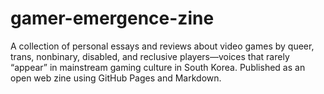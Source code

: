 # gamer-emergence-zine
A collection of personal essays and reviews about video games by queer, trans, nonbinary, disabled, and reclusive players—voices that rarely “appear” in mainstream gaming culture in South Korea. Published as an open web zine using GitHub Pages and Markdown.

